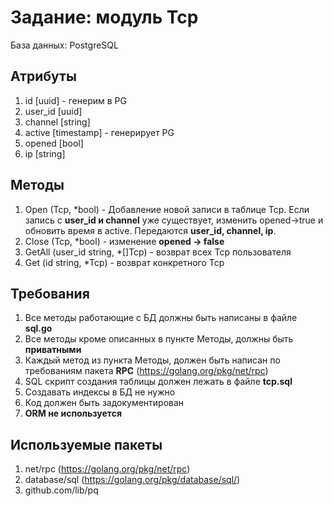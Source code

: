 Задание: модуль Tcp
=============================
База данных: PostgreSQL

Атрибуты
--------

 1. id [uuid] - генерим в PG
 2. user_id [uuid]
 3. channel [string]
 4. active [timestamp] - генерирует PG
 5. opened [bool]
 6. ip [string]

Методы
------

 1. Open (Tcp, *bool) - Добавление новой записи в таблице Tcp. Если запись с **user_id и channel** уже существует, изменить opened->true и обновить время в active. Передаются **user_id, channel, ip**.
 2. Close (Tcp, *bool) - изменение **opened -> false**
 3. GetAll (user_id string, *[]Tcp) - возврат всех Tcp пользователя
 4. Get (id string, *Tcp) - возврат конкретного Tcp
 
  

Требования
----------

 1. Все методы работающие с БД должны быть написаны в файле **sql.go**
 2. Все методы кроме описанных в пункте Методы, должны быть **приватными**
 3. Каждый метод из пункта Методы, должен быть написан по требованиям пакета **RPC** (https://golang.org/pkg/net/rpc)
 4. SQL скрипт создания таблицы должен лежать в файле **tcp.sql**
 5. Создавать индексы в БД не нужно
 6. Код должен быть задокументирован
 7. **ORM не используется**


Используемые пакеты
-------------------

 1. net/rpc (https://golang.org/pkg/net/rpc)
 2. database/sql (https://golang.org/pkg/database/sql/)
 3. github.com/lib/pq

